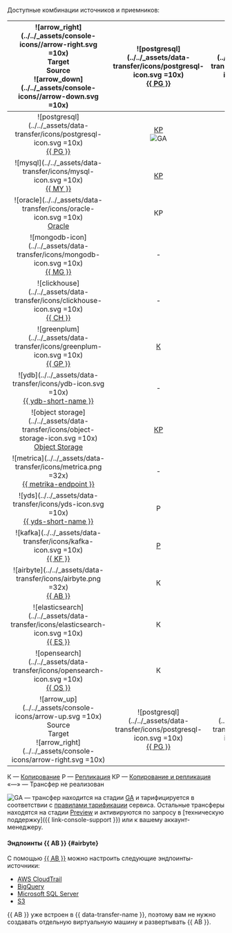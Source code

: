 Доступные комбинации источников и приемников:



|          ![arrow_right](../../_assets/console-icons//arrow-right.svg =10x)<br>Target<br>Source<br>![arrow_down](../../_assets/console-icons//arrow-down.svg =10x)           | ![postgresql](../../_assets/data-transfer/icons/postgresql-icon.svg =10x)<br>[{{ PG }}](../../data-transfer/operations/endpoint/target/postgresql.md) | ![mysql](../../_assets/data-transfer/icons/mysql-icon.svg =10x)<br>[{{ MY }}](../../data-transfer/operations/endpoint/target/mysql.md) | ![mongodb](../../_assets/data-transfer/icons/mongodb-icon.svg =10x)<br>[{{ MG }}](../../data-transfer/operations/endpoint/target/mongodb.md) | ![clickhouse](../../_assets/data-transfer/icons/clickhouse-icon.svg =10x)<br>[{{ CH }}](../../data-transfer/operations/endpoint/target/clickhouse.md) | ![greenplum](../../_assets/data-transfer/icons/greenplum-icon.svg =10x)<br>[{{ GP }}](../../data-transfer/operations/endpoint/target/greenplum.md) | ![ydb](../../_assets/data-transfer/icons/ydb-icon.svg =10x)<br>[{{ ydb-short-name }}](../../data-transfer/operations/endpoint/target/yandex-database.md) | ![object storage](../../_assets/data-transfer/icons/object-storage-icon.svg =10x)<br>[Object Storage](../../data-transfer/operations/endpoint/target/object-storage.md) | ![apache kafka](../../_assets/data-transfer/icons/kafka-icon.svg =10x)<br>[Apache Kafka](../../data-transfer/operations/endpoint/target/kafka.md) | ![yds](../../_assets/data-transfer/icons/yds-icon.svg =10x)<br>[{{ yds-short-name }}](../../data-transfer/operations/endpoint/target/data-streams.md) | ![elasticsearch](../../_assets/data-transfer/icons/elasticsearch-icon.svg =10x)<br>[{{ ES }}](../../data-transfer/operations/endpoint/target/elasticsearch.md) | ![opensearch](../../_assets/data-transfer/icons/opensearch-icon.svg =10x)<br>[{{ OS }}](../../data-transfer/operations/endpoint/target/opensearch.md) |                                      ![arrow_left](../../_assets/console-icons/arrow-left.svg =10x)<br>Target<br>Source<br>![arrow_down](../../_assets/console-icons/arrow-down.svg =10x)                                       |
|:-----------------------------------------------------------------------------------------------------------------------------------------------------------------------:|:-----------------------------------------------------------------------------------------------------------------------------------------------------:|:--------------------------------------------------------------------------------------------------------------------------------------:|:--------------------------------------------------------------------------------------------------------------------------------------------:|:-----------------------------------------------------------------------------------------------------------------------------------------------------:|:--------------------------------------------------------------------------------------------------------------------------------------------------:|:--------------------------------------------------------------------------------------------------------------------------------------------------------:|:-----------------------------------------------------------------------------------------------------------------------------------------------------------------------:|:-------------------------------------------------------------------------------------------------------------------------------------------------:|:-----------------------------------------------------------------------------------------------------------------------------------------------------:|:--------------------------------------------------------------------------------------------------------------------------------------------------------------:|:-----------------------------------------------------------------------------------------------------------------------------------------------------:|:-------------------------------------------------------------------------------------------------------------------------------------------------------------------------------------------------------------------------------:|
|          ![postgresql](../../_assets/data-transfer/icons/postgresql-icon.svg =10x)<br>[{{ PG }}](../../data-transfer/operations/endpoint/source/postgresql.md)          |                     [КР](../../data-transfer/tutorials/managed-postgresql)<br>![GA](../../_assets/console-icons/credit-card.svg)                      |                                           [КР](../../data-transfer/tutorials/mpg-to-mmy.md)                                            |                                                                      -                                                                       |                     [КР](../../data-transfer/tutorials/rdbms-to-clickhouse)<br>![GA](../../_assets/console-icons/credit-card.svg)                     |                                              [К](../../data-transfer/tutorials/managed-greenplum.md)Р                                              |                                                    [КР](../../data-transfer/tutorials/mpg-to-ydb.md)                                                     |                                                         [К](../../data-transfer/tutorials/mpg-to-objstorage.md)                                                         |                       [КР](../../data-transfer/tutorials/cdc-mpg.md)<br>![GA](../../_assets/console-icons/credit-card.svg)                        |                                                   [КР](../../data-transfer/tutorials/mpg-to-yds.md)                                                   |                                                                               К                                                                                |                                                                           [К](../../data-transfer/tutorials/postgresql-to-opensearch.md)                                                                           |                                      ![postgresql](../../_assets/data-transfer/icons/postgresql-icon.svg =10x)<br>[{{ PG }}](../../data-transfer/operations/endpoint/source/postgresql.md)                                      |
|                 ![mysql](../../_assets/data-transfer/icons/mysql-icon.svg =10x)<br>[{{ MY }}](../../data-transfer/operations/endpoint/source/mysql.md)                  |                                                   [КР](../../data-transfer/tutorials/mmy-to-mpg.md)                                                   |                [К](../../data-transfer/tutorials/managed-mysql)Р<br>![GA](../../_assets/console-icons/credit-card.svg)                 |                                                                      -                                                                       |                     [КР](../../data-transfer/tutorials/mysql-to-clickhouse)<br>![GA](../../_assets/console-icons/credit-card.svg)                     |                                                 [КР](../../data-transfer/tutorials/mmy-to-mgp.md)                                                  |                                               [КР](../../data-transfer/tutorials/managed-mysql-to-ydb.md)                                                |                                                        [К](../../data-transfer/tutorials/mmy-objs-migration.md)                                                         |                       [КР](../../data-transfer/tutorials/cdc-mmy.md)<br>![GA](../../_assets/console-icons/credit-card.svg)                        |                                                   [КР](../../data-transfer/tutorials/mmy-to-yds.md)                                                   |                                                                               -                                                                                |                                                                           -                                                                           |                                             ![mysql](../../_assets/data-transfer/icons/mysql-icon.svg =10x)<br>[{{ MY }}](../../data-transfer/operations/endpoint/source/mysql.md)                                              |
|                 ![oracle](../../_assets/data-transfer/icons/oracle-icon.svg =10x)<br>[Oracle](../../data-transfer/operations/endpoint/source/oracle.md)                 |                                                                          КР                                                                           |                                                                   -                                                                    |                                                                      -                                                                       |                                                                          КР                                                                           |                                                                         КР                                                                         |                                                                            -                                                                             |                                                                                    -                                                                                    |                                                                         -                                                                         |                                                                           -                                                                           |                                                                               -                                                                                |                                                                           -                                                                           |                                             ![oracle](../../_assets/data-transfer/icons/oracle-icon.svg =10x)<br>[Oracle](../../data-transfer/operations/endpoint/source/oracle.md)                                             |
|            ![mongodb-icon](../../_assets/data-transfer/icons/mongodb-icon.svg =10x)<br>[{{ MG }}](../../data-transfer/operations/endpoint/source/mongodb.md)            |                                                                           -                                                                           |                                                                   -                                                                    |                 [КР](../../data-transfer/tutorials/storedoc.md)<br>![GA](../../_assets/console-icons/credit-card.svg)                 |                                                                           -                                                                           |                                                                         -                                                                          |                                                                            -                                                                             |                                                                                    К                                                                                    |                                                                         -                                                                         |                                                                           -                                                                           |                                                                               -                                                                                |                                                                           -                                                                           |                                        ![mongodb-icon](../../_assets/data-transfer/icons/mongodb-icon.svg =10x)<br>[{{ MG }}](../../data-transfer/operations/endpoint/source/mongodb.md)                                        |
|          ![clickhouse](../../_assets/data-transfer/icons/clickhouse-icon.svg =10x)<br>[{{ CH }}](../../data-transfer/operations/endpoint/source/clickhouse.md)          |                                                                           -                                                                           |                                                                   -                                                                    |                                                                      -                                                                       |                      [К](../../data-transfer/tutorials/managed-clickhouse)<br>![GA](../../_assets/console-icons/credit-card.svg)                      |                                                                         -                                                                          |                                                                            -                                                                             |                                                                                    -                                                                                    |                                                                         -                                                                         |                                                                           -                                                                           |                                                                               -                                                                                |                                                                           -                                                                           |                                      ![clickhouse](../../_assets/data-transfer/icons/clickhouse-icon.svg =10x)<br>[{{ CH }}](../../data-transfer/operations/endpoint/source/clickhouse.md)                                      |
|           ![greenplum](../../_assets/data-transfer/icons/greenplum-icon.svg =10x)<br>[{{ GP }}](../../data-transfer/operations/endpoint/source/greenplum.md)            |                                             [К](../../data-transfer/tutorials/greenplum-to-postgresql.md)                                             |                                                                   -                                                                    |                                                                      -                                                                       |                  [К](../../data-transfer/tutorials/greenplum-to-clickhouse.md)<br>![GA](../../_assets/console-icons/credit-card.svg)                  |                                              [К](../../data-transfer/tutorials/managed-greenplum.md)                                               |                                                                            -                                                                             |                                                                                    -                                                                                    |                                                                         -                                                                         |                                                                           -                                                                           |                                                                               -                                                                                |                                                                           -                                                                           |                                       ![greenplum](../../_assets/data-transfer/icons/greenplum-icon.svg =10x)<br>[{{ GP }}](../../data-transfer/operations/endpoint/source/greenplum.md)                                        |
|              ![ydb](../../_assets/data-transfer/icons/ydb-icon.svg =10x)<br>[{{ ydb-short-name }}](../../data-transfer/operations/endpoint/source/ydb.md)               |                                                                           -                                                                           |                                                                   -                                                                    |                                                                      -                                                                       |                                               [КР](../../data-transfer/tutorials/ydb-to-clickhouse.md)                                                |                                                                         -                                                                          |                                                                            -                                                                             |                                                                                    [К](../../data-transfer/tutorials/ydb-to-object-storage.md)                                                                                    |                                                  [КР](../../data-transfer/tutorials/cdc-ydb.md)                                                   |                                                   [КР](../../data-transfer/tutorials/ydb-to-yds.md)                                                   |                                                                               -                                                                                |                                                                           -                                                                           |                                          ![ydb](../../_assets/data-transfer/icons/ydb-icon.svg =10x)<br>[{{ ydb-short-name }}](../../data-transfer/operations/endpoint/source/ydb.md)                                           |
| ![object storage](../../_assets/data-transfer/icons/object-storage-icon.svg =10x)<br>[Object Storage](../../data-transfer/operations/endpoint/source/object-storage.md) |                                          [КР](../../data-transfer/tutorials/object-storage-to-postgresql.md)                                          |                                       [КР](../../data-transfer/tutorials/objs-mmy-migration.md)                                        |                                                                      -                                                                       |                                          [КР](../../data-transfer/tutorials/object-storage-to-clickhouse.md)                                          |                                         [КР](../../data-transfer/tutorials/object-storage-to-greenplum.md)                                         |                                               [КР](../../data-transfer/tutorials/object-storage-to-ydb.md)                                               |                                                                                    -                                                                                    |                                                                         -                                                                         |                                                                           -                                                                           |                                                                               -                                                                                |                                                                           -                                                                           |                             ![object storage](../../_assets/data-transfer/icons/object-storage-icon.svg =10x)<br>[Object Storage](../../data-transfer/operations/endpoint/source/object-storage.md)                             |
|          ![metrica](../../_assets/data-transfer/icons/metrica.png =32x)<br>[{{ metrika-endpoint }}](../../data-transfer/operations/endpoint/source/metrika.md)          |                                                                           -                                                                           |                                                                   -                                                                    |                                                                      -                                                                       |                                              [Р](../../data-transfer/tutorials/metrika-to-clickhouse.md)                                              |                                                                         -                                                                          |                                                                            -                                                                             |                                                                                    -                                                                                    |                                                                         -                                                                         |                                                                           -                                                                           |                                                                               -                                                                                |                                                                           -                                                                           | ![metrica](../../_assets/data-transfer/icons/metrica.png =32x)<br>[{{ metrika-endpoint }}](../../data-transfer/operations/endpoint/source/metrika.md) |
|          ![yds](../../_assets/data-transfer/icons/yds-icon.svg =10x)<br>[{{ yds-short-name }}](../../data-transfer/operations/endpoint/source/data-streams.md)          |                                                                           Р                                                                           |                                                                   Р                                                                    |                                                                      Р                                                                       |                     [Р](../../data-transfer/tutorials/yds-to-clickhouse.md)<br>![GA](../../_assets/console-icons/credit-card.svg)                     |                                                                         Р                                                                          |                                                 [Р](../../data-transfer/tutorials/yds-to-ydb.md)<br>![GA](../../_assets/console-icons/credit-card.svg)                                                  |                                                         [Р](../../data-transfer/tutorials/yds-to-objstorage.md)                                                         |                                              [Р](../../data-transfer/tutorials/yds-to-kafka.md)<br>![GA](../../_assets/console-icons/credit-card.svg)                                              |                                                                           Р                                                                           |                                                                               Р                                                                                |                                                  Р                                                   |   ![yds](../../_assets/data-transfer/icons/yds-icon.svg =10x)<br>[{{ yds-full-name }}](../../data-transfer/operations/endpoint/source/data-streams.md)   |
|                 ![kafka](../../_assets/data-transfer/icons/kafka-icon.svg =10x)<br>[{{ KF }}](../../data-transfer/operations/endpoint/source/kafka.md)                  |                                                   [Р](../../data-transfer/tutorials/mkf-to-mpg.md)                                                    |                                            [Р](../../data-transfer/tutorials/mkf-to-mmy.md)                                            |                                               [Р](../../data-transfer/tutorials/mkf-to-mmg.md)                                               |                                                     [Р](../../data-transfer/tutorials/mkf-to-mch)                                                     |                                          [Р](../../data-transfer/tutorials/managed-kafka-to-greenplum.md)                                          |                          [Р](../../data-transfer/tutorials/mkf-to-ydb.md)<br>![GA](../../_assets/console-icons/credit-card.svg)                          |                                                                                    Р                                                                                    |                      [Р](../../data-transfer/tutorials/mkf-to-mkf.md)<br>![GA](../../_assets/console-icons/credit-card.svg)                       |                                                   [Р](../../data-transfer/tutorials/mkf-to-yds.md)                                                    |                                                                               Р                                                                                |                                                   [Р](../../data-transfer/tutorials/mkf-to-mos.md)                                                    |                                             ![kafka](../../_assets/data-transfer/icons/kafka-icon.svg =10x)<br>[{{ KF }}](../../data-transfer/operations/endpoint/source/kafka.md)                                              |
|                                         ![airbyte](../../_assets/data-transfer/icons/airbyte.png =32x)<br>[{{ AB }}](#airbyte)                                          |                                                                           К                                                                           |                                                                   К                                                                    |                                                                      К                                                                       |                                                                           К                                                                           |                                                                         К                                                                          |                                                                            К                                                                             |                                                                                    -                                                                                    |                                                                         К                                                                         |                                                                           К                                                                           |                                                                               -                                                                                |                                                                           -                                                                           |                                                                     ![airbyte](../../_assets/data-transfer/icons/airbyte.png =32x)<br>[{{ AB }}](#airbyte)                                                                      |
|     ![elasticsearch](../../_assets/data-transfer/icons/elasticsearch-icon.svg =10x)<br>[{{ ES }}](../../data-transfer/operations/endpoint/source/elasticsearch.md)      |                                                                           К                                                                           |                                                                   -                                                                    |                                                                      -                                                                       |                                                                           К                                                                           |                                                                         К                                                                          |                                                                            К                                                                             |                                                                                    К                                                                                    |                                                                         К                                                                         |                                                                           К                                                                           |                                                                               К                                                                                |                                                   К                                                    |                                 ![elasticsearch](../../_assets/data-transfer/icons/elasticsearch-icon.svg =10x)<br>[{{ ES }}](../../data-transfer/operations/endpoint/source/elasticsearch.md)                                  |
|          ![opensearch](../../_assets/data-transfer/icons/opensearch-icon.svg =10x)<br>[{{ OS }}](../../data-transfer/operations/endpoint/source/opensearch.md)          |                                                                           К                                                                           |                                                                   -                                                                    |                                                                      -                                                                       |                                                                           [К](../../data-transfer/tutorials/opensearch-to-clickhouse.md)                                                                           |                                                                         [К](../../data-transfer/tutorials/opensearch-to-greenplum.md)                                                                          |                                                                            [К](../../data-transfer/tutorials/opensearch-to-ydb.md)                                                                             |                                                                                    [К](../../data-transfer/tutorials/opensearch-to-object-storage.md)                                                                                    |                                                                         К                                                                         |                                                                           К                                                                           |                                                                               К                                                                                |                                                    [К](../../data-transfer/tutorials/os-to-mos.md)                                                    |                                      ![opensearch](../../_assets/data-transfer/icons/opensearch-icon.svg =10x)<br>[{{ OS }}](../../data-transfer/operations/endpoint/source/opensearch.md)                                      |
|             ![arrow_up](../../_assets/console-icons/arrow-up.svg =10x)<br>Source<br>Target<br>![arrow_right](../../_assets/console-icons/arrow-right.svg =10x)              | ![postgresql](../../_assets/data-transfer/icons/postgresql-icon.svg =10x)<br>[{{ PG }}](../../data-transfer/operations/endpoint/target/postgresql.md) | ![mysql](../../_assets/data-transfer/icons/mysql-icon.svg =10x)<br>[{{ MY }}](../../data-transfer/operations/endpoint/target/mysql.md) | ![mongodb](../../_assets/data-transfer/icons/mongodb-icon.svg =10x)<br>[{{ MG }}](../../data-transfer/operations/endpoint/target/mongodb.md) | ![clickhouse](../../_assets/data-transfer/icons/clickhouse-icon.svg =10x)<br>[{{ CH }}](../../data-transfer/operations/endpoint/target/clickhouse.md) | ![greenplum](../../_assets/data-transfer/icons/greenplum-icon.svg =10x)<br>[{{ GP }}](../../data-transfer/operations/endpoint/target/greenplum.md) | ![ydb](../../_assets/data-transfer/icons/ydb-icon.svg =10x)<br>[{{ ydb-short-name }}](../../data-transfer/operations/endpoint/target/yandex-database.md) | ![object storage](../../_assets/data-transfer/icons/object-storage-icon.svg =10x)<br>[Object Storage](../../data-transfer/operations/endpoint/target/object-storage.md) | ![apache kafka](../../_assets/data-transfer/icons/kafka-icon.svg =10x)<br>[Apache Kafka](../../data-transfer/operations/endpoint/target/kafka.md) | ![yds](../../_assets/data-transfer/icons/yds-icon.svg =10x)<br>[{{ yds-short-name }}](../../data-transfer/operations/endpoint/target/data-streams.md) | ![elasticsearch](../../_assets/data-transfer/icons/elasticsearch-icon.svg =10x)<br>[{{ ES }}](../../data-transfer/operations/endpoint/target/elasticsearch.md) | ![opensearch](../../_assets/data-transfer/icons/opensearch-icon.svg =10x)<br>[{{ OS }}](../../data-transfer/operations/endpoint/target/opensearch.md) |                                        ![arrow_up](../../_assets/console-icons/arrow-up.svg =10x)<br>Source<br>Target<br>![arrow_left](../../_assets/console-icons/arrow-left.svg =10x)                                         |





К — [Копирование](../../data-transfer/concepts/transfer-lifecycle.md#copy)
Р — [Репликация](../../data-transfer/concepts/transfer-lifecycle.md#replication)
КР — [Копирование и репликация](../../data-transfer/concepts/transfer-lifecycle.md#copy-and-replication)
«—» — Трансфер не реализован



![GA](../../_assets/console-icons/credit-card.svg) — трансфер находится на стадии [GA](../../overview/concepts/launch-stages.md) и тарифицируется в соответствии с [правилами тарификации](../../data-transfer/pricing.md) сервиса.
Остальные трансферы находятся на стадии [Preview](../../overview/concepts/launch-stages.md) и активируются по запросу в [техническую поддержку]({{ link-console-support }}) или к вашему аккаунт-менеджеру.



#### Эндпоинты {{ AB }} {#airbyte}

С помощью [{{ AB }}](https://docs.airbyte.com/integrations/sources) можно настроить следующие эндпоинты-источники:

* [AWS CloudTrail](../../data-transfer/operations/endpoint/source/aws-cloudtrail.md)
* [BigQuery](../../data-transfer/operations/endpoint/source/bigquery.md)
* [Microsoft SQL Server](../../data-transfer/operations/endpoint/source/mssql.md)
* [S3](../../data-transfer/operations/endpoint/source/s3.md)

{{ AB }} уже встроен в {{ data-transfer-name }}, поэтому вам не нужно создавать отдельную виртуальную машину и развертывать {{ AB }}.
